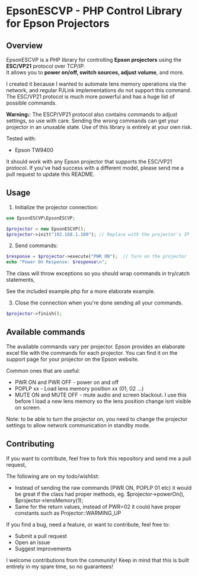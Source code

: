 # EpsonESCVP - PHP Control Library for Epson Projectors

## Overview
EpsonESCVP is a PHP library for controlling **Epson projectors** using the **ESC/VP21** protocol over TCP/IP.  
It allows you to **power on/off, switch sources, adjust volume**, and more.

I created it because I wanted to automate lens memory operations via the network, and regular PJLink implementations do not support this command. The ESC/VP21 protocol is much more powerful and has a huge list of possible commands. 

**Warning:**: The ESCP/VP21 protocol also contains commands to adjust settings, so use with care. Sending the wrong commands can get your projector in an unusable state. Use of this library is entirely at your own risk.

Tested with:

* Epson TW9400

It should work with any Epson projector that supports the ESC/VP21 protocol. If you've had success with a different model, please send me a pull request to update this README.

## Usage

1. Initialize the projector connection:

```php
use EpsonESCVP\EpsonESCVP;

$projector = new EpsonESCVP();
$projector->init("192.168.1.100"); // Replace with the projector's IP
```

2. Send commands:

```php
$response = $projector->execute("PWR ON");  // Turn on the projector
echo "Power On Response: $response\n";
```

The class will throw exceptions so you should wrap commands in try/catch statements,

See the included example.php for a more elaborate example.

3. Close the connection when you're done sending all your commands.

```php
$projector->finish();
```

## Available commands

The available commands vary per projector. Epson provides an elaborate excel file with the commands for each projector. You can find it on the support page for your projector on the Epson website.

Common ones that are useful:
* PWR ON and PWR OFF - power on and off
* POPLP xx - Load lens memory position xx (01, 02 ...)
* MUTE ON and MUTE OFF - mute audio and screen blackout. I use this before I load a new lens memory so the lens position change isnt visible on screen.

Note: to be able to turn the projector on, you need to change the projector settings to allow network communication in standby mode. 

## Contributing

If you want to contribute, feel free to fork this repository and send me a pull request,

The following are on my todo/wishlist:

* Instead of sending the raw commands (PWR ON, POPLP 01 etc) it would be great if the class had proper methods, eg. $projector->powerOn(), $projector->lensMemory(1); 
* Same for the return values, instead of PWR=02 it could have proper constants such as Projector::WARMING_UP

If you find a bug, need a feature, or want to contribute, feel free to:

* Submit a pull request
* Open an issue
* Suggest improvements

I welcome contributions from the community! Keep in mind that this is built entirely in my spare time, so no guarantees!
